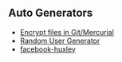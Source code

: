 ## Auto Generators
* [Encrypt files in Git/Mercurial](https://github.com/StackExchange/blackbox)
* [Random User Generator](http://randomuser.me/)
* [facebook-huxley](https://github.com/facebook/huxley)